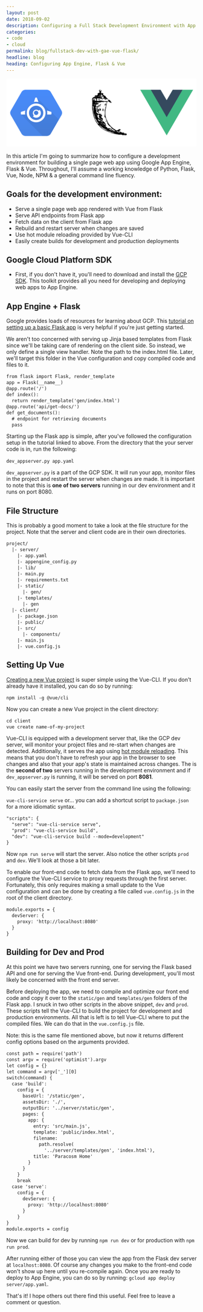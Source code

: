 ```yaml
---
layout: post
date: 2018-09-02
description: Configuring a Full Stack Development Environment with App Engine, Flask & Vue
categories:
- code
- cloud
permalink: blog/fullstack-dev-with-gae-vue-flask/
headline: blog
heading: Configuring App Engine, Flask & Vue
---
```


![Logos](/assets/images/blog/gae-vue-flask.png)

In this article I'm going to summarize how to configure a development environment for building a single page web app using Google App Engine, Flask & Vue. Throughout, I'll assume a working knowledge of Python, Flask, Vue, Node, NPM & a general command line fluency.

## Goals for the development environment:
 * Serve a single page web app rendered with Vue from Flask
 * Serve API endpoints from Flask app
 * Fetch data on the client from Flask app
 * Rebuild and restart server when changes are saved
 * Use hot module reloading provided by Vue-CLI
 * Easily create builds for development and production deployments

## Google Cloud Platform SDK
 * First, if you don't have it, you'll need to download and install the [GCP SDK](https://cloud.google.com/sdk/docs/). This toolkit provides all you need for developing and deploying web apps to App Engine.
 
## App Engine + Flask
Google provides loads of resources for learning about GCP. This [tutorial on setting up a basic Flask app](https://cloud.google.com/appengine/docs/standard/python/getting-started/python-standard-env) is very helpful if you're just getting started.

We aren't too concerned with serving up Jinja based templates from Flask since we'll be taking care of rendering on the client side. So instead, we only define a single view handler. Note the path to the index.html file. Later, we'll target this folder in the Vue configuration and copy compiled code and files to it.

```
from flask import Flask, render_template
app = Flask(__name__)
@app.route('/')
def index():
  return render_template('gen/index.html')
@app.route('api/get-docs/')
def get_documents():
  # endpoint for retrieving documents
  pass
```

Starting up the Flask app is simple, after you've followed the configuration setup in the tutorial linked to above. From the directory that the your server code is in, run the following:

```dev_appserver.py app.yaml```

`dev_appserver.py` is a part of the GCP SDK. It will run your app, monitor files in the project and restart the server when changes are made. It is important to note that this is **one of two servers** running in our dev environment and it runs on port 8080.

## File Structure
This is probably a good moment to take a look at the file structure for the project. Note that the server and client code are in their own directories.

```
project/
  |- server/
    |- app.yaml
    |- appengine_config.py
    |- lib/
    |- main.py
    |- requirements.txt
    |- static/
      |- gen/
    |- templates/
      |- gen
  |- client/
    |- package.json
    |- public/
    |- src/
      |- components/
    |- main.js
    |- vue.config.js
```

## Setting Up Vue
[Creating a new Vue project](https://cli.vuejs.org/guide/creating-a-project.html) is super simple using the Vue-CLI. If you don't already have it installed, you can do so by running:

```
npm install -g @vue/cli
```
Now you can create a new Vue project in the client directory:
```
cd client
vue create name-of-my-project
```

Vue-CLI is equipped with a development server that, like the GCP dev server, will monitor your project files and re-start when changes are detected. Additionally, it serves the app using [hot module reloading](https://webpack.js.org/concepts/hot-module-replacement/). This means that you don't have to refresh your app in the browser to see changes and also that your app's state is maintained across changes. The is the **second of two** servers running in the development environment and if `dev_appserver.py` is running, it will be served on port **8081**.

You can easily start the server from the command line using the following:

```vue-cli-service serve```
or… you can add a shortcut script to `package.json` for a more idiomatic syntax.

```
"scripts": {
  "serve": "vue-cli-service serve",
  "prod": "vue-cli-service build",
  "dev": "vue-cli-service build --mode=development"
}
```

Now `npm run serve` will start the server. Also notice the other scripts `prod` and `dev`. We'll look at those a bit later.

To enable our front-end code to fetch data from the Flask app, we'll need to configure the Vue-CLI service to proxy requests through the first server. Fortunately, this only requires making a small update to the Vue configuration and can be done by creating a file called `vue.config.js` in the root of the client directory.

```
module.exports = {
  devServer: {
    proxy: 'http://localhost:8080'
  }
}
```

## Building for Dev and Prod
At this point we have two servers running, one for serving the Flask based API and one for serving the Vue front-end. During development, you'll most likely be concerned with the front end server.

Before deploying the app, we need to compile and optimize our front end code and copy it over to the `static/gen` and `templates/gen` folders of the Flask app. I snuck in two other scripts in the above snippet, `dev` and `prod`. These scripts tell the Vue-CLI to build the project for development and production environments. All that is left is to tell Vue-CLI where to put the compiled files. We can do that in the `vue.config.js` file.

Note: this is the same file mentioned above, but now it returns different config options based on the arguments provided.

```
const path = require('path')
const argv = require('optimist').argv
let config = {}
let command = argv['_'][0]
switch(command) {
  case 'build':
    config = {
      baseUrl: '/static/gen',
      assetsDir: './',
      outputDir: '../server/static/gen',
      pages: {
        app: {
          entry: 'src/main.js',
          template: 'public/index.html',
          filename:
            path.resolve(
              '../server/templates/gen', 'index.html'),
          title: 'Paracosm Home'
        }
      }
    }
    break
  case 'serve':
    config = {
      devServer: {
        proxy: 'http://localhost:8080'
      }
    }
}
module.exports = config
```

Now we can build for dev by running `npm run dev` or for production with `npm run prod`.

After running either of those you can view the app from the Flask dev server at `localhost:8080`. Of course any changes you make to the front-end code won't show up here until you re-compile again. Once you are ready to deploy to App Engine, you can do so by running: `gcloud app deploy server/app.yaml`.

That's it! I hope others out there find this useful. Feel free to leave a comment or question.
